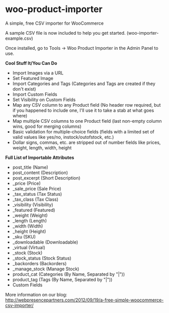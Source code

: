 woo-product-importer
====================

A simple, free CSV importer for WooCommerce

A sample CSV file is now included to help you get started. (woo-importer-example.csv)

Once installed, go to Tools -> Woo Product Importer in the Admin Panel to use.

**Cool Stuff It/You Can Do**
- Import Images via a URL
- Set Featured Image
- Import Categories and Tags (Categories and Tags are created if they don't exist)
- Import Custom Fields
- Set Visibility on Custom Fields
- Map any CSV column to any Product field (No header row required, but if you happened to include one, I'll use it to take a stab at what goes where)
- Map multiple CSV columns to one Product field (last non-empty column wins, good for merging columns)
- Basic validation for multiple-choice fields (fields with a limited set of valid values like yes/no, instock/outofstock, etc.)
- Dollar signs, commas, etc. are stripped out of number fields like prices, weight, length, width, height

**Full List of Importable Attributes**
- post_title (Name)
- post_content (Description)
- post_excerpt (Short Description)
- _price (Price)
- _sale_price (Sale Price)
- _tax_status (Tax Status)
- _tax_class (Tax Class)
- _visibility (Visibility)
- _featured (Featured)
- _weight (Weight)
- _length (Length)
- _width (Width)
- _height (Height)
- _sku (SKU)
- _downloadable (Downloadable)
- _virtual (Virtual)
- _stock (Stock)
- _stock_status (Stock Status)
- _backorders (Backorders)
- _manage_stock (Manage Stock)
- product_cat (Categories (By Name, Separated by "|"))
- product_tag (Tags (By Name, Separated by "|"))
- Custom Fields

More information on our blog:
http://webpresencepartners.com/2012/09/19/a-free-simple-woocommerce-csv-importer/